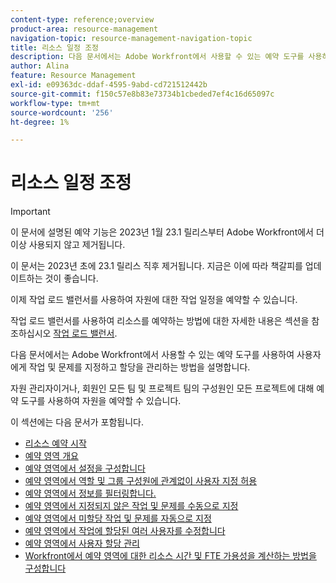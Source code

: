 ```yaml
---
content-type: reference;overview
product-area: resource-management
navigation-topic: resource-management-navigation-topic
title: 리소스 일정 조정
description: 다음 문서에서는 Adobe Workfront에서 사용할 수 있는 예약 도구를 사용하여 사용자에게 작업 및 문제를 지정하고 할당을 관리하는 방법을 설명합니다.
author: Alina
feature: Resource Management
exl-id: e09363dc-ddaf-4595-9abd-cd721512442b
source-git-commit: f150c57e8b83e73734b1cbeded7ef4c16d65097c
workflow-type: tm+mt
source-wordcount: '256'
ht-degree: 1%

---
```


# 리소스 일정 조정

<!--
(SEE IF THERE ARE STILL ANY LINKS TO THIS:  ****LINKED TO THE PRODUCT FOR RESOURCE SCHEDULING AREAS) </p>
-->

>[!IMPORTANT]
>  
><span class="preview">이 문서에 설명된 예약 기능은 2023년 1월 23.1 릴리스부터 Adobe Workfront에서 더 이상 사용되지 않고 제거됩니다.   </span>
>  
> <span class="preview"> 이 문서는 2023년 초에 23.1 릴리스 직후 제거됩니다. 지금은 이에 따라 책갈피를 업데이트하는 것이 좋습니다. </span>
> 
><span class="preview"> 이제 작업 로드 밸런서를 사용하여 자원에 대한 작업 일정을 예약할 수 있습니다. </span>
>  
> <span class="preview">작업 로드 밸런서를 사용하여 리소스를 예약하는 방법에 대한 자세한 내용은 섹션을 참조하십시오 [작업 로드 밸런서](../../resource-mgmt/workload-balancer/workload-balancer.md). </span>
<!--  

>[!CAUTION] 
> 
> 
> <span class="preview">The information in this article refers to the Adobe Workfront's Scheduling tools. The Scheduling areas have been removed from the Preview environment and will be removed from the Production environment in **January 2023**.  </span> 
> <span class="preview"> Instead, you can schedule your resources in the Workload Balancer. </span> 
> 
>* <span class="preview"> For information about scheduling resources using the Workload Balancer, see the section [The Workload Balancer](../../resource-mgmt/workload-balancer/workload-balancer.md).</span> 
> 
>* <span class="preview"> For more information about the deprecation and removal of the Scheduling tools, see [Deprecation of Resource Scheduling tools in Adobe Workfront](../../resource-mgmt/resource-mgmt-overview/deprecate-resource-scheduling.md).</span> 

-->

다음 문서에서는 Adobe Workfront에서 사용할 수 있는 예약 도구를 사용하여 사용자에게 작업 및 문제를 지정하고 할당을 관리하는 방법을 설명합니다.

자원 관리자이거나, 회원인 모든 팀 및 프로젝트 팀의 구성원인 모든 프로젝트에 대해 예약 도구를 사용하여 자원을 예약할 수 있습니다.

이 섹션에는 다음 문서가 포함됩니다.

* [리소스 예약 시작](../../resource-mgmt/resource-scheduling/get-started-resource-scheduling.md)
* [예약 영역 개요](../../resource-mgmt/resource-scheduling/overview-scheduling-areas.md)
* [예약 영역에서 설정을 구성합니다](../../resource-mgmt/resource-scheduling/configure-settings-scheduling-areas.md)
* [예약 영역에서 역할 및 그룹 구성원에 관계없이 사용자 지정 허용](../../resource-mgmt/resource-scheduling/assignments-regardless-of-role-or-group-scheduling-areas.md)
* [예약 영역에서 정보를 필터링합니다.](../../resource-mgmt/resource-scheduling/filter-scheduling-area.md)
* [예약 영역에서 지정되지 않은 작업 및 문제를 수동으로 지정](../../resource-mgmt/resource-scheduling/manually-assign-items-scheduling-areas.md)
* [예약 영역에서 미할당 작업 및 문제를 자동으로 지정](../../resource-mgmt/resource-scheduling/automatically-assign-items-scheduling-areas.md)
* [예약 영역에서 작업에 할당된 여러 사용자를 수정합니다](../../resource-mgmt/resource-scheduling/modify-multipl-assignments-scheduling-areas.md)
* [예약 영역에서 사용자 할당 관리](../../resource-mgmt/resource-scheduling/manage-allocations-scheduling-areas.md)
* [Workfront에서 예약 영역에 대한 리소스 시간 및 FTE 가용성을 계산하는 방법을 구성합니다](../../resource-mgmt/resource-scheduling/calculate-hours-fte-scheduling-area.md)
